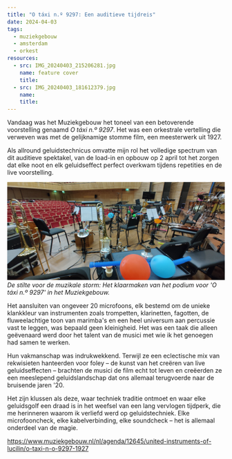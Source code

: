 ```yaml
---
title: "O táxi n.º 9297: Een auditieve tijdreis"
date: 2024-04-03
tags:
  - muziekgebouw
  - amsterdam
  - orkest
resources:
  - src: IMG_20240403_215206281.jpg
    name: feature cover
    title:
  - src: IMG_20240403_181612379.jpg
    name:
    title:
---
```

Vandaag was het Muziekgebouw het toneel van een betoverende voorstelling genaamd _O táxi n.º 9297_. Het was een orkestrale vertelling die verweven was met de gelijknamige stomme film, een meesterwerk uit 1927.

<!--more-->

Als allround geluidstechnicus omvatte mijn rol het volledige spectrum van dit auditieve spektakel, van de load-in en opbouw op 2 april tot het zorgen dat elke noot en elk geluidseffect perfect overkwam tijdens repetities en de live voorstelling.

![Een symfonie van stilte wacht: De voorstellingsrust van 'O táxi n.º 9297'.](IMG_20240403_181612379.jpg)
*De stilte voor de muzikale storm: Het klaarmaken van het podium voor 'O táxi n.º 9297' in het Muziekgebouw.*

Het aansluiten van ongeveer 20 microfoons, elk bestemd om de unieke klankkleur van instrumenten zoals trompetten, klarinetten, fagotten, de fluweelachtige toon van marimba's en een heel universum aan percussie vast te leggen, was bepaald geen kleinigheid. Het was een taak die alleen geëvenaard werd door het talent van de musici met wie ik het genoegen had samen te werken.

Hun vakmanschap was indrukwekkend. Terwijl ze een eclectische mix van rekwisieten hanteerden voor foley – de kunst van het creëren van live geluidseffecten – brachten de musici de film echt tot leven en creëerden ze een meeslepend geluidslandschap dat ons allemaal terugvoerde naar de bruisende jaren '20.

Het zijn klussen als deze, waar techniek traditie ontmoet en waar elke geluidsgolf een draad is in het weefsel van een lang vervlogen tijdperk, die me herinneren waarom ik verliefd werd op geluidstechniek. Elke microfooncheck, elke kabelverbinding, elke soundcheck – het is allemaal onderdeel van de magie.

<https://www.muziekgebouw.nl/nl/agenda/12645/united-instruments-of-lucilin/o-taxi-n-o-9297-1927>